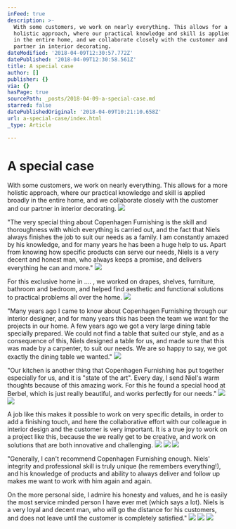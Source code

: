 ```yaml
---
inFeed: true
description: >-
  With some customers, we work on nearly everything. This allows for a more
  holistic approach, where our practical knowledge and skill is applied broadly
  in the entire home, and we collaborate closely with the customer and our
  partner in interior decorating.
dateModified: '2018-04-09T12:30:57.772Z'
datePublished: '2018-04-09T12:30:58.561Z'
title: A special case
author: []
publisher: {}
via: {}
hasPage: true
sourcePath: _posts/2018-04-09-a-special-case.md
starred: false
datePublishedOriginal: '2018-04-09T10:21:10.658Z'
url: a-special-case/index.html
_type: Article

---
```

# A special case

With some customers, we work on nearly everything. This allows for a more holistic approach, where our practical knowledge and skill is applied broadly in the entire home, and we collaborate closely with the customer and our partner in interior decorating.
![](https://the-grid-user-content.s3-us-west-2.amazonaws.com/4277b7a2-e57c-434f-9ec5-04f2fb9274ab.jpg)

"The very special thing about Copenhagen Furnishing is the skill and thoroughness with which everything is carried out, and the fact that Niels always finishes the job to suit our needs as a family. I am constantly amazed by his knowledge, and for many years he has been a huge help to us. Apart from knowing how specific products can serve our needs, Niels is a very decent and honest man, who always keeps a promise, and delivers everything he can and more."
![](https://the-grid-user-content.s3-us-west-2.amazonaws.com/0f6bd7fe-50b1-41ef-a1b7-d03522c28a69.jpg)

For this exclusive home in .... , we worked on drapes, shelves, furniture, bathroom and bedroom, and helped find aesthetic and functional solutions to practical problems all over the home.
![](https://the-grid-user-content.s3-us-west-2.amazonaws.com/4b5fd0a3-f1bb-42c3-83a2-07d380bba49b.jpg)

"Many years ago I came to know about Copenhagen Furnishing through our interior designer, and for many years this has been the team we want for the projects in our home. A few years ago we got a very large dining table specially prepared. We could not find a table that suited our style, and as a consequence of this, Niels designed a table for us, and made sure that this was made by a carpenter, to suit our needs. We are so happy to say, we got exactly the dining table we wanted."
![](https://the-grid-user-content.s3-us-west-2.amazonaws.com/7a09a9ba-2864-4821-8ac3-759c7608fc4d.jpg)

"Our kitchen is another thing that Copenhagen Furnishing has put together especially for us, and it is "state of the art". Every day, I send Niel's warm thoughts because of this amazing work. For this he found a special hood at Berbel, which is just really beautiful, and works perfectly for our needs."
![](https://the-grid-user-content.s3-us-west-2.amazonaws.com/452d687b-5589-4e8d-92c0-9644fd436f8d.jpg)
![](https://the-grid-user-content.s3-us-west-2.amazonaws.com/21b6adcc-c41f-4f70-9b26-11fff9dee323.jpg)

A job like this makes it possible to work on very specific details, in order to add a finishing touch, and here the collaborative effort with our colleague in interior design and the customer is very important. It is a true joy to work on a project like this, because the we really get to be creative, and work on solutions that are both innovative and challenging.
![](https://the-grid-user-content.s3-us-west-2.amazonaws.com/fb7aa5f7-7bbd-4cf6-a35e-dbacd25033d7.jpg)
![](https://the-grid-user-content.s3-us-west-2.amazonaws.com/201b28ca-7cd5-432c-a62d-423dd0cbbcab.jpg)
![](https://the-grid-user-content.s3-us-west-2.amazonaws.com/0f6fe265-bf34-4d1d-9407-55b9b77afe41.jpg)

"Generally, I can't recommend Copenhagen Furnishing enough. Niels' integrity and professional skill is truly unique (he remembers everything!), and his knowledge of products and ability to always deliver and follow up makes me want to work with him again and again.

On the more personal side, I admire his honesty and values, and he is easily the most service minded person I have ever met (which says a lot). Niels is a very loyal and decent man, who will go the distance for his customers, and does not leave until the customer is completely satisfied."
![](https://the-grid-user-content.s3-us-west-2.amazonaws.com/21bac9e4-3fa5-47c2-b82c-5236d834ce84.jpg)
![](https://the-grid-user-content.s3-us-west-2.amazonaws.com/4a41b46b-9d3f-4c3b-99f4-364b8fb6ade0.jpg)
![](https://the-grid-user-content.s3-us-west-2.amazonaws.com/3a8a22a3-4fb8-4bae-9060-c6528ab266d4.jpg)
